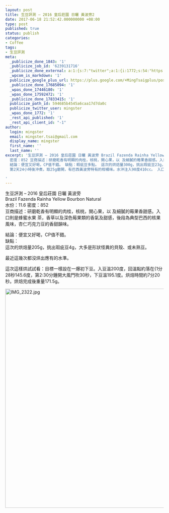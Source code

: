```yaml
---
layout: post
title: 生豆評測 – 2016 皇后莊園 日曬 黃波旁2
date: 2017-06-18 21:52:42.000000000 +08:00
type: post
published: true
status: publish
categories:
- Coffee
tags:
- 生豆評測
meta:
  _publicize_done_1843: '1'
  _publicize_job_id: '6239131716'
  _publicize_done_external: a:1:{s:7:"twitter";a:1:{i:1772;s:54:"https://twitter.com/mingster/status/876437542782066688";}}
  _wpcom_is_markdown: '1'
  publicize_google_plus_url: https://plus.google.com/+MingTsaigplus/posts/ELj7rjghSAL
  _publicize_done_17685094: '1'
  _wpas_done_17446180: '1'
  _wpas_done_17592472: '1'
  _publicize_done_17833415: '1'
  publicize_path_id: 594685b4545a6caa17d7da0c
  publicize_twitter_user: mingster
  _wpas_done_1772: '1'
  _rest_api_published: '1'
  _rest_api_client_id: "-1"
author:
  login: mingster
  email: mingster.tsai@gmail.com
  display_name: mingster
  first_name: ''
  last_name: ''
excerpt: '生豆評測 – 2016 皇后莊園 日曬 黃波旁 Brazil Fazenda Rainha Yellow Bourbon Natural 水份：11.6
  密度：852 豆商描述：研磨乾香有明顯的肉桂，核桃，開心果，以 及細膩的莓果香甜感。入口則是蜂蜜水果 茶，香草以及深色莓果類的香氣及甜感，後段為典型巴西的核果風味，杏仁巧克力豆的香甜韻味。
  結論：便宜又好喝，CP值不錯。 缺點：暇疵豆多點。 這次的烘焙量300g，挑出瑕疵豆23g，大多是形狀怪異的貝殼、或未熟豆。 採MERCURY烘豆，目標設在一爆初下豆。入豆溫180度，回溫點約落在1分28秒135.6度，第4分鍾開大風門吹30秒，下豆溫190.1度。烘焙時間約8分20秒。烘焙完成後重量236.7g。
  第2天24小時後沖煮，取25g磨開，有巴西黃波旁特有的柑橘味。水沖注入90度410cc。 入口有點像檸檬茶，帶有水果韻味，回甘也很強。應有的黃波旁水準都有。 這支咖啡CP值很好。價位不高又好喝。

'
---
```

<p>生豆評測 – 2016 皇后莊園 日曬 黃波旁<br />
Brazil Fazenda Rainha Yellow Bourbon Natural<br />
水份：11.6 密度：852<br />
豆商描述：研磨乾香有明顯的肉桂，核桃，開心果，以 及細膩的莓果香甜感。入口則是蜂蜜水果 茶，香草以及深色莓果類的香氣及甜感，後段為典型巴西的核果風味，杏仁巧克力豆的香甜韻味。</p>
<p>結論：便宜又好喝，CP值不錯。<br />
缺點：<br />
這次的烘焙量205g，挑出瑕疵豆4g，大多是形狀怪異的貝殼、或未熟豆。</p>
<p>最近這幾次都沒烘出應有的水準。</p>
<p>這次這樣烘試試看：目標一樣設在一爆初下豆。入豆溫200度，回溫點約落在{1分28秒145.6度，第2:30分鍾開大風門吹30秒，下豆溫195.1度。烘焙時間約7分20秒。烘焙完成後重量171.5g。</p>
<p><img class="  wp-image-1806 aligncenter" src="{{ site.JB.IMAGE_PATH }}/img_2322.jpg?w=4032" alt="IMG_2322.jpg" width="521" height="695" /></p>
<p>&nbsp;</p>
